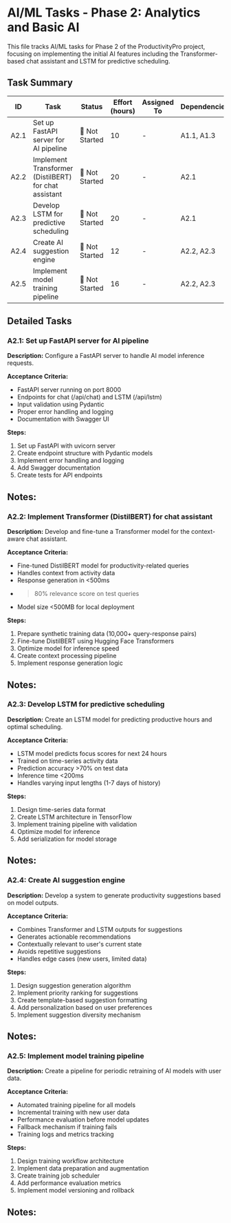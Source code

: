 # AI/ML Tasks - Phase 2: Analytics and Basic AI

This file tracks AI/ML tasks for Phase 2 of the ProductivityPro project, focusing on implementing the initial AI features including the Transformer-based chat assistant and LSTM for predictive scheduling.

## Task Summary

| ID | Task | Status | Effort (hours) | Assigned To | Dependencies |
|----|------|--------|---------------|-------------|--------------|
| A2.1 | Set up FastAPI server for AI pipeline | 🔴 Not Started | 10 | - | A1.1, A1.3 |
| A2.2 | Implement Transformer (DistilBERT) for chat assistant | 🔴 Not Started | 20 | - | A2.1 |
| A2.3 | Develop LSTM for predictive scheduling | 🔴 Not Started | 20 | - | A2.1 |
| A2.4 | Create AI suggestion engine | 🔴 Not Started | 12 | - | A2.2, A2.3 |
| A2.5 | Implement model training pipeline | 🔴 Not Started | 16 | - | A2.2, A2.3 |

## Detailed Tasks

### A2.1: Set up FastAPI server for AI pipeline

**Description:** Configure a FastAPI server to handle AI model inference requests.

**Acceptance Criteria:**
- FastAPI server running on port 8000
- Endpoints for chat (/api/chat) and LSTM (/api/lstm)
- Input validation using Pydantic
- Proper error handling and logging
- Documentation with Swagger UI

**Steps:**
1. Set up FastAPI with uvicorn server
2. Create endpoint structure with Pydantic models
3. Implement error handling and logging
4. Add Swagger documentation
5. Create tests for API endpoints

**Notes:**
- 

### A2.2: Implement Transformer (DistilBERT) for chat assistant

**Description:** Develop and fine-tune a Transformer model for the context-aware chat assistant.

**Acceptance Criteria:**
- Fine-tuned DistilBERT model for productivity-related queries
- Handles context from activity data
- Response generation in <500ms
- >80% relevance score on test queries
- Model size <500MB for local deployment

**Steps:**
1. Prepare synthetic training data (10,000+ query-response pairs)
2. Fine-tune DistilBERT using Hugging Face Transformers
3. Optimize model for inference speed
4. Create context processing pipeline
5. Implement response generation logic

**Notes:**
- 

### A2.3: Develop LSTM for predictive scheduling

**Description:** Create an LSTM model for predicting productive hours and optimal scheduling.

**Acceptance Criteria:**
- LSTM model predicts focus scores for next 24 hours
- Trained on time-series activity data
- Prediction accuracy >70% on test data
- Inference time <200ms
- Handles varying input lengths (1-7 days of history)

**Steps:**
1. Design time-series data format
2. Create LSTM architecture in TensorFlow
3. Implement training pipeline with validation
4. Optimize model for inference
5. Add serialization for model storage

**Notes:**
- 

### A2.4: Create AI suggestion engine

**Description:** Develop a system to generate productivity suggestions based on model outputs.

**Acceptance Criteria:**
- Combines Transformer and LSTM outputs for suggestions
- Generates actionable recommendations
- Contextually relevant to user's current state
- Avoids repetitive suggestions
- Handles edge cases (new users, limited data)

**Steps:**
1. Design suggestion generation algorithm
2. Implement priority ranking for suggestions
3. Create template-based suggestion formatting
4. Add personalization based on user preferences
5. Implement suggestion diversity mechanism

**Notes:**
- 

### A2.5: Implement model training pipeline

**Description:** Create a pipeline for periodic retraining of AI models with user data.

**Acceptance Criteria:**
- Automated training pipeline for all models
- Incremental training with new user data
- Performance evaluation before model updates
- Fallback mechanism if training fails
- Training logs and metrics tracking

**Steps:**
1. Design training workflow architecture
2. Implement data preparation and augmentation
3. Create training job scheduler
4. Add performance evaluation metrics
5. Implement model versioning and rollback

**Notes:**
- 